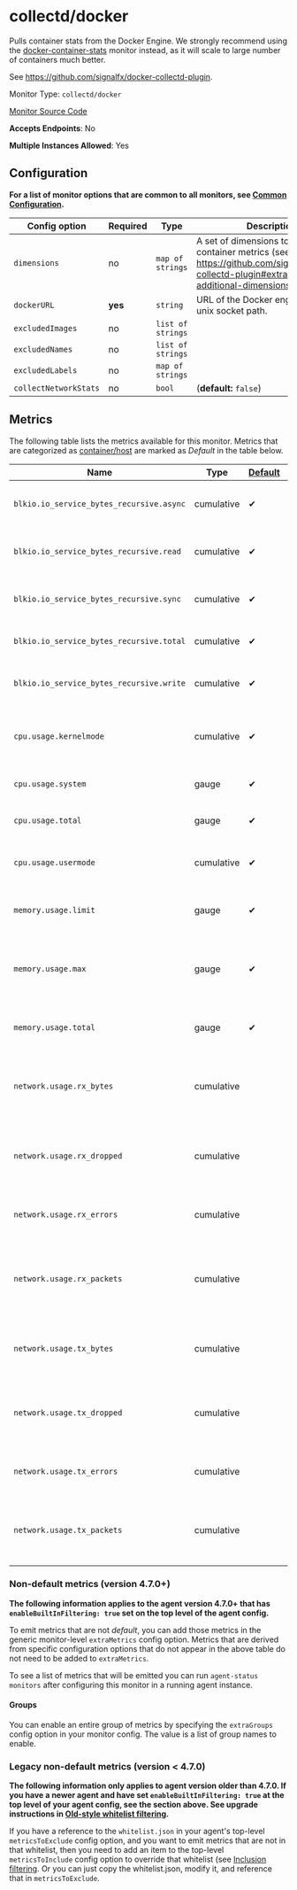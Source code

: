 <!--- GENERATED BY gomplate from scripts/docs/monitor-page.md.tmpl --->

# collectd/docker

Pulls container stats from the Docker Engine.  We
strongly recommend using the
[docker-container-stats](./docker-container-stats.md) monitor instead, as it
will scale to large number of containers much better.

See https://github.com/signalfx/docker-collectd-plugin.


Monitor Type: `collectd/docker`

[Monitor Source Code](https://github.com/signalfx/signalfx-agent/tree/master/internal/monitors/collectd/docker)

**Accepts Endpoints**: No

**Multiple Instances Allowed**: Yes

## Configuration

**For a list of monitor options that are common to all monitors, see [Common
Configuration](../monitor-config.md#common-configuration).**


| Config option | Required | Type | Description |
| --- | --- | --- | --- |
| `dimensions` | no | `map of strings` | A set of dimensions to add to container metrics (see https://github.com/signalfx/docker-collectd-plugin#extracting-additional-dimensions). |
| `dockerURL` | **yes** | `string` | URL of the Docker engine, can be a unix socket path. |
| `excludedImages` | no | `list of strings` |  |
| `excludedNames` | no | `list of strings` |  |
| `excludedLabels` | no | `map of strings` |  |
| `collectNetworkStats` | no | `bool` |  (**default:** `false`) |


## Metrics

The following table lists the metrics available for this monitor.
Metrics that are categorized as
[container/host](https://docs.signalfx.com/en/latest/admin-guide/usage.html#about-custom-bundled-and-high-resolution-metrics)
are marked as _Default_ in the table below.

| Name | Type | [Default](https://docs.signalfx.com/en/latest/admin-guide/usage.html#about-custom-bundled-and-high-resolution-metrics) | [Group](#groups) | Description |
| ---  | ---  | ---    | --- | ---         |
| `blkio.io_service_bytes_recursive.async` | cumulative | ✔ | blkio | Volume, in bytes, of asynchronous block I/O |
| `blkio.io_service_bytes_recursive.read` | cumulative | ✔ | blkio | Volume, in bytes, of reads from block devices |
| `blkio.io_service_bytes_recursive.sync` | cumulative | ✔ | blkio | Volume, in bytes, of synchronous block I/O |
| `blkio.io_service_bytes_recursive.total` | cumulative | ✔ | blkio | Total volume, in bytes, of all block I/O |
| `blkio.io_service_bytes_recursive.write` | cumulative | ✔ | blkio | Volume, in bytes, of writes to block devices |
| `cpu.usage.kernelmode` | cumulative | ✔ | cpu | Jiffies of CPU time spent in kernel mode by the container |
| `cpu.usage.system` | gauge | ✔ | cpu | Jiffies of CPU time used by the system |
| `cpu.usage.total` | gauge | ✔ | cpu | Jiffies of CPU time used by the container |
| `cpu.usage.usermode` | cumulative | ✔ | cpu | Jiffies of CPU time spent in user mode by the container |
| `memory.usage.limit` | gauge | ✔ | memory | Memory usage limit of the container, in bytes |
| `memory.usage.max` | gauge | ✔ | memory | Maximum measured memory usage of the container, in bytes |
| `memory.usage.total` | gauge | ✔ | memory | Bytes of memory used by the container |
| `network.usage.rx_bytes` | cumulative |  | network | Bytes received by the container via its network interface |
| `network.usage.rx_dropped` | cumulative |  | network | Number of inbound network packets dropped by the container |
| `network.usage.rx_errors` | cumulative |  | network | Errors receiving network packets |
| `network.usage.rx_packets` | cumulative |  | network | Network packets received by the container via its network interface |
| `network.usage.tx_bytes` | cumulative |  | network | Bytes sent by the container via its network interface |
| `network.usage.tx_dropped` | cumulative |  | network | Number of outbound network packets dropped by the container |
| `network.usage.tx_errors` | cumulative |  | network | Errors sending network packets |
| `network.usage.tx_packets` | cumulative |  | network | Network packets sent by the container via its network interface |



### Non-default metrics (version 4.7.0+)

**The following information applies to the agent version 4.7.0+ that has
`enableBuiltInFiltering: true` set on the top level of the agent config.**

To emit metrics that are not _default_, you can add those metrics in the
generic monitor-level `extraMetrics` config option.  Metrics that are derived
from specific configuration options that do not appear in the above table do
not need to be added to `extraMetrics`.

To see a list of metrics that will be emitted you can run `agent-status
monitors` after configuring this monitor in a running agent instance.


#### Groups
You can enable an entire group of metrics by specifying the `extraGroups` config
option in your monitor config.  The value is a list of group names to enable.

### Legacy non-default metrics (version < 4.7.0)

**The following information only applies to agent version older than 4.7.0. If
you have a newer agent and have set `enableBuiltInFiltering: true` at the top
level of your agent config, see the section above. See upgrade instructions in
[Old-style whitelist filtering](../legacy-filtering.md#old-style-whitelist-filtering).**

If you have a reference to the `whitelist.json` in your agent's top-level
`metricsToExclude` config option, and you want to emit metrics that are not in
that whitelist, then you need to add an item to the top-level
`metricsToInclude` config option to override that whitelist (see [Inclusion
filtering](../legacy-filtering.md#inclusion-filtering).  Or you can just
copy the whitelist.json, modify it, and reference that in `metricsToExclude`.



